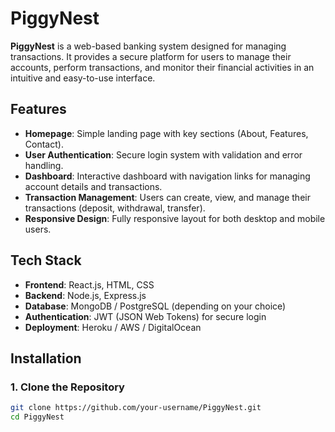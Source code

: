 # PiggyNest

**PiggyNest** is a web-based banking system designed for managing transactions. It provides a secure platform for users to manage their accounts, perform transactions, and monitor their financial activities in an intuitive and easy-to-use interface.

## Features

- **Homepage**: Simple landing page with key sections (About, Features, Contact).
- **User Authentication**: Secure login system with validation and error handling.
- **Dashboard**: Interactive dashboard with navigation links for managing account details and transactions.
- **Transaction Management**: Users can create, view, and manage their transactions (deposit, withdrawal, transfer).
- **Responsive Design**: Fully responsive layout for both desktop and mobile users.

## Tech Stack

- **Frontend**: React.js, HTML, CSS
- **Backend**: Node.js, Express.js
- **Database**: MongoDB / PostgreSQL (depending on your choice)
- **Authentication**: JWT (JSON Web Tokens) for secure login
- **Deployment**: Heroku / AWS / DigitalOcean

## Installation

### 1. Clone the Repository

```bash
git clone https://github.com/your-username/PiggyNest.git
cd PiggyNest
